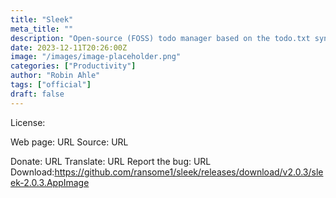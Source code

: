 ```yaml
---
title: "Sleek"
meta_title: ""
description: "Open-source (FOSS) todo manager based on the todo.txt syntax"
date: 2023-12-11T20:26:00Z
image: "/images/image-placeholder.png"
categories: ["Productivity"]
author: "Robin Ahle"
tags: ["official"]
draft: false
---
```



License:

Web page: URL
Source: URL

Donate: URL
Translate: URL
Report the bug: URL
Download:https://github.com/ransome1/sleek/releases/download/v2.0.3/sleek-2.0.3.AppImage
